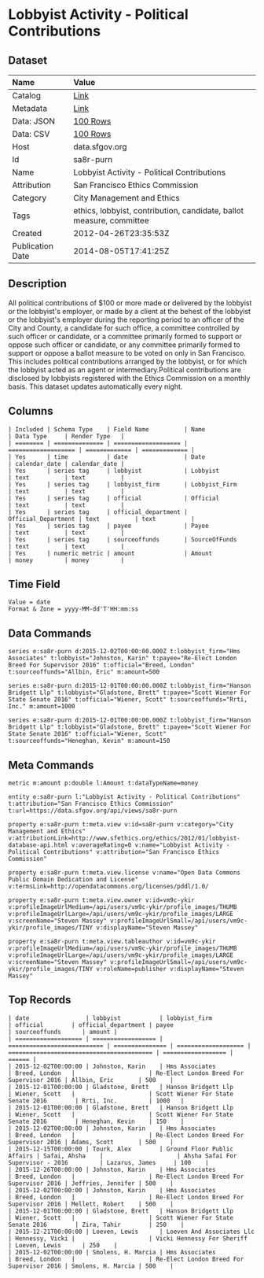 # Lobbyist Activity - Political Contributions

## Dataset

| Name | Value |
| :--- | :---- |
| Catalog | [Link](https://catalog.data.gov/dataset/lobbyist-activity-political-contributions-4cd30) |
| Metadata | [Link](https://data.sfgov.org/api/views/sa8r-purn) |
| Data: JSON | [100 Rows](https://data.sfgov.org/api/views/sa8r-purn/rows.json?max_rows=100) |
| Data: CSV | [100 Rows](https://data.sfgov.org/api/views/sa8r-purn/rows.csv?max_rows=100) |
| Host | data.sfgov.org |
| Id | sa8r-purn |
| Name | Lobbyist Activity - Political Contributions |
| Attribution | San Francisco Ethics Commission |
| Category | City Management and Ethics |
| Tags | ethics, lobbyist, contribution, candidate, ballot measure, committee |
| Created | 2012-04-26T23:35:53Z |
| Publication Date | 2014-08-05T17:41:25Z |

## Description

All political contributions of $100 or more made or delivered by the lobbyist or the lobbyist's employer, or made by a client at the behest of the lobbyist or the lobbyist's employer during the reporting period to an officer of the City and County, a candidate for such office, a committee controlled by such officer or candidate, or a committee primarily formed to support or oppose such officer or candidate, or any committee primarily formed to support or oppose a ballot measure to be voted on only in San Francisco. This includes political contributions arranged by the lobbyist, or for which the lobbyist acted as an agent or intermediary.Political contributions are disclosed by lobbyists registered with the Ethics Commission on a monthly basis.  This dataset updates automatically every night.

## Columns

```ls
| Included | Schema Type    | Field Name          | Name                | Data Type     | Render Type   |
| ======== | ============== | =================== | =================== | ============= | ============= |
| Yes      | time           | date                | Date                | calendar_date | calendar_date |
| Yes      | series tag     | lobbyist            | Lobbyist            | text          | text          |
| Yes      | series tag     | lobbyist_firm       | Lobbyist_Firm       | text          | text          |
| Yes      | series tag     | official            | Official            | text          | text          |
| Yes      | series tag     | official_department | Official_Department | text          | text          |
| Yes      | series tag     | payee               | Payee               | text          | text          |
| Yes      | series tag     | sourceoffunds       | SourceOfFunds       | text          | text          |
| Yes      | numeric metric | amount              | Amount              | money         | money         |
```

## Time Field

```ls
Value = date
Format & Zone = yyyy-MM-dd'T'HH:mm:ss
```

## Data Commands

```ls
series e:sa8r-purn d:2015-12-02T00:00:00.000Z t:lobbyist_firm="Hms Associates" t:lobbyist="Johnston, Karin" t:payee="Re-Elect London Breed For Supervisor 2016" t:official="Breed, London" t:sourceoffunds="Allbin, Eric" m:amount=500

series e:sa8r-purn d:2015-12-01T00:00:00.000Z t:lobbyist_firm="Hanson Bridgett Llp" t:lobbyist="Gladstone, Brett" t:payee="Scott Wiener For State Senate 2016" t:official="Wiener, Scott" t:sourceoffunds="Rrti, Inc." m:amount=1000

series e:sa8r-purn d:2015-12-01T00:00:00.000Z t:lobbyist_firm="Hanson Bridgett Llp" t:lobbyist="Gladstone, Brett" t:payee="Scott Wiener For State Senate 2016" t:official="Wiener, Scott" t:sourceoffunds="Heneghan, Kevin" m:amount=150
```

## Meta Commands

```ls
metric m:amount p:double l:Amount t:dataTypeName=money

entity e:sa8r-purn l:"Lobbyist Activity - Political Contributions" t:attribution="San Francisco Ethics Commission" t:url=https://data.sfgov.org/api/views/sa8r-purn

property e:sa8r-purn t:meta.view v:id=sa8r-purn v:category="City Management and Ethics" v:attributionLink=http://www.sfethics.org/ethics/2012/01/lobbyist-database-api.html v:averageRating=0 v:name="Lobbyist Activity - Political Contributions" v:attribution="San Francisco Ethics Commission"

property e:sa8r-purn t:meta.view.license v:name="Open Data Commons Public Domain Dedication and License" v:termsLink=http://opendatacommons.org/licenses/pddl/1.0/

property e:sa8r-purn t:meta.view.owner v:id=vm9c-ykir v:profileImageUrlMedium=/api/users/vm9c-ykir/profile_images/THUMB v:profileImageUrlLarge=/api/users/vm9c-ykir/profile_images/LARGE v:screenName="Steven Massey" v:profileImageUrlSmall=/api/users/vm9c-ykir/profile_images/TINY v:displayName="Steven Massey"

property e:sa8r-purn t:meta.view.tableauthor v:id=vm9c-ykir v:profileImageUrlMedium=/api/users/vm9c-ykir/profile_images/THUMB v:profileImageUrlLarge=/api/users/vm9c-ykir/profile_images/LARGE v:screenName="Steven Massey" v:profileImageUrlSmall=/api/users/vm9c-ykir/profile_images/TINY v:roleName=publisher v:displayName="Steven Massey"
```

## Top Records

```ls
| date                | lobbyist           | lobbyist_firm               | official        | official_department | payee                                     | sourceoffunds      | amount | 
| =================== | ================== | =========================== | =============== | =================== | ========================================= | ================== | ====== | 
| 2015-12-02T00:00:00 | Johnston, Karin    | Hms Associates              | Breed, London   |                     | Re-Elect London Breed For Supervisor 2016 | Allbin, Eric       | 500    | 
| 2015-12-01T00:00:00 | Gladstone, Brett   | Hanson Bridgett Llp         | Wiener, Scott   |                     | Scott Wiener For State Senate 2016        | Rrti, Inc.         | 1000   | 
| 2015-12-01T00:00:00 | Gladstone, Brett   | Hanson Bridgett Llp         | Wiener, Scott   |                     | Scott Wiener For State Senate 2016        | Heneghan, Kevin    | 150    | 
| 2015-12-02T00:00:00 | Johnston, Karin    | Hms Associates              | Breed, London   |                     | Re-Elect London Breed For Supervisor 2016 | Adams, Scott       | 500    | 
| 2015-12-15T00:00:00 | Tourk, Alex        | Ground Floor Public Affairs | Safai, Ahsha    |                     | Ahsha Safai For Supervisor - 2016         | Lazarus, James     | 100    | 
| 2015-12-26T00:00:00 | Johnston, Karin    | Hms Associates              | Breed, London   |                     | Re-Elect London Breed For Supervisor 2016 | Jeffries, Jennifer | 500    | 
| 2015-12-02T00:00:00 | Johnston, Karin    | Hms Associates              | Breed, London   |                     | Re-Elect London Breed For Supervisor 2016 | Mellett, Robert    | 500    | 
| 2015-12-01T00:00:00 | Gladstone, Brett   | Hanson Bridgett Llp         | Wiener, Scott   |                     | Scott Wiener For State Senate 2016        | Zira, Tahir        | 250    | 
| 2015-12-21T00:00:00 | Loeven, Lewis      | Loeven And Associates Llc   | Hennessy, Vicki |                     | Vicki Hennessy For Sheriff                | Loeven, Lewis      | 250    | 
| 2015-12-02T00:00:00 | Smolens, H. Marcia | Hms Associates              | Breed, London   |                     | Re-Elect London Breed For Supervisor 2016 | Smolens, H. Marcia | 500    | 
```